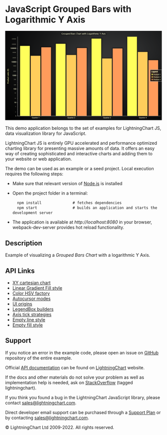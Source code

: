 # JavaScript Grouped Bars with Logarithmic Y Axis

![JavaScript Grouped Bars with Logarithmic Y Axis](logBars-darkGold.png)

This demo application belongs to the set of examples for LightningChart JS, data visualization library for JavaScript.

LightningChart JS is entirely GPU accelerated and performance optimized charting library for presenting massive amounts of data. It offers an easy way of creating sophisticated and interactive charts and adding them to your website or web application.

The demo can be used as an example or a seed project. Local execution requires the following steps:

-   Make sure that relevant version of [Node.js](https://nodejs.org/en/download/) is installed
-   Open the project folder in a terminal:

          npm install              # fetches dependencies
          npm start                # builds an application and starts the development server

-   The application is available at _http://localhost:8080_ in your browser, webpack-dev-server provides hot reload functionality.


## Description

Example of visualizing a _Grouped Bars Chart_ with a logarithmic Y Axis.


## API Links

* [XY cartesian chart]
* [Linear Gradient Fill style]
* [Color HSV factory]
* [Autocursor modes]
* [UI origins]
* [LegendBox builders]
* [Axis tick strategies]
* [Empty line style]
* [Empty fill style]


## Support

If you notice an error in the example code, please open an issue on [GitHub][0] repository of the entire example.

Official [API documentation][1] can be found on [LightningChart][2] website.

If the docs and other materials do not solve your problem as well as implementation help is needed, ask on [StackOverflow][3] (tagged lightningchart).

If you think you found a bug in the LightningChart JavaScript library, please contact sales@lightningchart.com.

Direct developer email support can be purchased through a [Support Plan][4] or by contacting sales@lightningchart.com.

[0]: https://github.com/Arction/
[1]: https://lightningchart.com/lightningchart-js-api-documentation/
[2]: https://lightningchart.com
[3]: https://stackoverflow.com/questions/tagged/lightningchart
[4]: https://lightningchart.com/support-services/

© LightningChart Ltd 2009-2022. All rights reserved.


[XY cartesian chart]: https://lightningchart.com/js-charts/api-documentation/v5.2.0/classes/ChartXY.html
[Linear Gradient Fill style]: https://lightningchart.com/js-charts/api-documentation/v5.2.0/classes/LinearGradientFill.html
[Color HSV factory]: https://lightningchart.com/js-charts/api-documentation/v5.2.0/functions/ColorHSV.html
[Autocursor modes]: https://lightningchart.com/js-charts/api-documentation/v5.2.0/enums/AutoCursorModes.html
[UI origins]: https://lightningchart.com/js-charts/api-documentation/v5.2.0/variables/UIOrigins.html
[LegendBox builders]: https://lightningchart.com/js-charts/api-documentation/v5.2.0/variables/LegendBoxBuilders.html
[Axis tick strategies]: https://lightningchart.com/js-charts/api-documentation/v5.2.0/variables/AxisTickStrategies.html
[Empty line style]: https://lightningchart.com/js-charts/api-documentation/v5.2.0/variables/emptyLine.html
[Empty fill style]: https://lightningchart.com/js-charts/api-documentation/v5.2.0/variables/emptyFill-1.html

